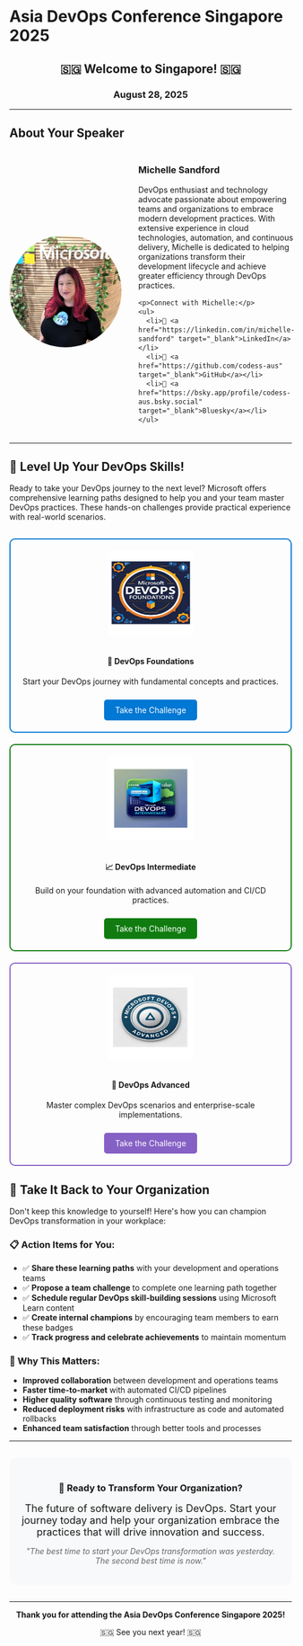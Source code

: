 # Asia DevOps Conference Singapore 2025

<div align="center">
  <h2>🇸🇬 Welcome to Singapore! 🇸🇬</h2>
  <h3>August 28, 2025</h3>
</div>

---

## About Your Speaker

<div style="display: flex; align-items: center; margin: 20px 0;">
  <img src="assets/1. profile pic.jpg" alt="Michelle Sandford" style="width: 200px; height: 200px; border-radius: 50%; margin-right: 30px; object-fit: cover;">
  <div>
    <h3>Michelle Sandford</h3>
    <p>DevOps enthusiast and technology advocate passionate about empowering teams and organizations to embrace modern development practices. With extensive experience in cloud technologies, automation, and continuous delivery, Michelle is dedicated to helping organizations transform their development lifecycle and achieve greater efficiency through DevOps practices.</p>
    
    <p>Connect with Michelle:</p>
    <ul>
      <li>🔗 <a href="https://linkedin.com/in/michelle-sandford" target="_blank">LinkedIn</a></li>
      <li>🐙 <a href="https://github.com/codess-aus" target="_blank">GitHub</a></li>
      <li>🦋 <a href="https://bsky.app/profile/codess-aus.bsky.social" target="_blank">Bluesky</a></li>
    </ul>
  </div>
</div>

---

## 🚀 Level Up Your DevOps Skills!

Ready to take your DevOps journey to the next level? Microsoft offers comprehensive learning paths designed to help you and your team master DevOps practices. These hands-on challenges provide practical experience with real-world scenarios.

<div style="display: grid; grid-template-columns: repeat(auto-fit, minmax(300px, 1fr)); gap: 20px; margin: 30px 0;">

  <div style="text-align: center; padding: 20px; border: 2px solid #0078d4; border-radius: 10px;">
    <a href="https://docs.microsoft.com/en-us/learn/challenges?id=b950cd71-3566-49bc-9a03-96bf2d86ee0a" target="_blank">
      <img src="assets/DevOps Foundations.png" alt="DevOps Foundations Badge" style="width: 150px; height: 150px; margin-bottom: 15px;">
    </a>
    <h4>🌱 DevOps Foundations</h4>
    <p>Start your DevOps journey with fundamental concepts and practices.</p>
    <a href="https://learn.microsoft.com/en-gb/challenges/wrojuzt8d6w6np?sharingId=3029CD893E680AF5" target="_blank" style="background-color: #0078d4; color: white; padding: 10px 20px; text-decoration: none; border-radius: 5px; display: inline-block; margin-top: 10px;">Take the Challenge</a>
  </div>

  <div style="text-align: center; padding: 20px; border: 2px solid #107c10; border-radius: 10px;">
    <a href="https://learn.microsoft.com/en-gb/challenges/y21qfetrgeg1m2?sharingId=3029CD893E680AF5" target="_blank">
      <img src="assets/DevOps Intermediate.png" alt="DevOps Intermediate Badge" style="width: 150px; height: 150px; margin-bottom: 15px;">
    </a>
    <h4>📈 DevOps Intermediate</h4>
    <p>Build on your foundation with advanced automation and CI/CD practices.</p>
    <a href="https://learn.microsoft.com/en-gb/challenges/qpk7sqtm0jz1ko?tab-challenges-created=tab-created-upcoming&sharingId=3029CD893E680AF5" target="_blank" style="background-color: #107c10; color: white; padding: 10px 20px; text-decoration: none; border-radius: 5px; display: inline-block; margin-top: 10px;">Take the Challenge</a>
  </div>

  <div style="text-align: center; padding: 20px; border: 2px solid #8661c5; border-radius: 10px;">
    <a href="https://docs.microsoft.com/en-us/learn/challenges?id=7a9f4b3e-2c1d-4e8f-9b6a-3d2e1f0c9b8a" target="_blank">
      <img src="assets/DevOps Advanced.png" alt="DevOps Advanced Badge" style="width: 150px; height: 150px; margin-bottom: 15px;">
    </a>
    <h4>🎯 DevOps Advanced</h4>
    <p>Master complex DevOps scenarios and enterprise-scale implementations.</p>
    <a href="https://docs.microsoft.com/en-us/learn/challenges?id=7a9f4b3e-2c1d-4e8f-9b6a-3d2e1f0c9b8a" target="_blank" style="background-color: #8661c5; color: white; padding: 10px 20px; text-decoration: none; border-radius: 5px; display: inline-block; margin-top: 10px;">Take the Challenge</a>
  </div>

</div>

## 💼 Take It Back to Your Organization

Don't keep this knowledge to yourself! Here's how you can champion DevOps transformation in your workplace:

### 📋 Action Items for You:
- ✅ **Share these learning paths** with your development and operations teams
- ✅ **Propose a team challenge** to complete one learning path together
- ✅ **Schedule regular DevOps skill-building sessions** using Microsoft Learn content
- ✅ **Create internal champions** by encouraging team members to earn these badges
- ✅ **Track progress and celebrate achievements** to maintain momentum

### 🎯 Why This Matters:
- **Improved collaboration** between development and operations teams
- **Faster time-to-market** with automated CI/CD pipelines
- **Higher quality software** through continuous testing and monitoring
- **Reduced deployment risks** with infrastructure as code and automated rollbacks
- **Enhanced team satisfaction** through better tools and processes

---

<div style="background-color: #f8f9fa; padding: 20px; border-radius: 10px; margin: 30px 0; text-align: center;">
  <h3>🌟 Ready to Transform Your Organization?</h3>
  <p style="font-size: 18px; margin: 15px 0;">
    The future of software delivery is DevOps. Start your journey today and help your organization embrace the practices that will drive innovation and success.
  </p>
  <p style="font-style: italic; color: #666;">
    "The best time to start your DevOps transformation was yesterday. The second best time is now."
  </p>
</div>

---

<div align="center">
  <p><strong>Thank you for attending the Asia DevOps Conference Singapore 2025!</strong></p>
  <p>🇸🇬 See you next year! 🇸🇬</p>
</div>
